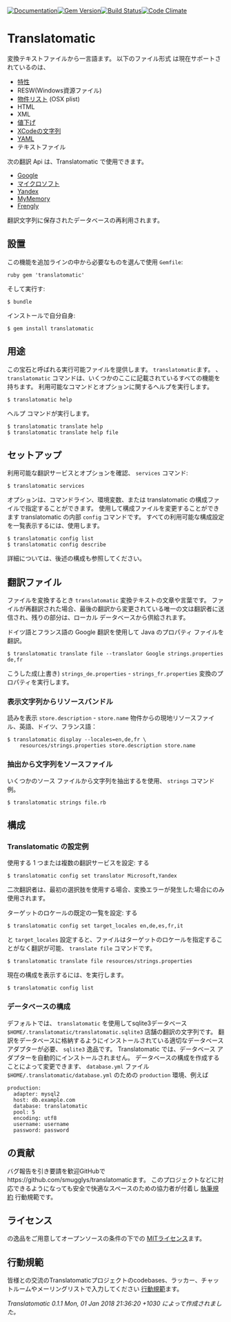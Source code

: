 [![Documentation](http://img.shields.io/badge/yard-docs-blue.svg)](http://www.rubydoc.info/gems/translatomatic)[![Gem Version](https://badge.fury.io/rb/translatomatic.svg)](https://badge.fury.io/rb/translatomatic)[![Build Status](https://travis-ci.org/smugglys/translatomatic.svg?branch=master)](https://travis-ci.org/smugglys/translatomatic)[![Code Climate](https://codeclimate.com/github/smugglys/translatomatic.svg)](https://codeclimate.com/github/smugglys/translatomatic)

# Translatomatic

変換テキストファイルから一言語ます。 以下のファイル形式 は現在サポートされているのは、

- [特性](https://en.wikipedia.org/wiki/.properties)
- RESW(Windows資源ファイル)
- [物件リスト](https://en.wikipedia.org/wiki/Property_list) (OSX plist)
- HTML
- XML
- [値下げ](https://en.wikipedia.org/wiki/Markdown)
- [XCodeの文字列](https://developer.apple.com/library/content/documentation/Cocoa/Conceptual/LoadingResources/Strings/Strings.html)
- [YAML](http://yaml.org/)
- テキストファイル

次の翻訳 Api は、Translatomatic で使用できます。

- [Google](https://cloud.google.com/translate/)
- [マイクロソフト](https://www.microsoft.com/en-us/translator/translatorapi.aspx)
- [Yandex](https://tech.yandex.com/translate/)
- [MyMemory](https://mymemory.translated.net/doc/)
- [Frengly](http://www.frengly.com/api)

翻訳文字列に保存されたデータベースの再利用されます。

## 設置

この機能を追加ラインの中から必要なものを選んで使用 `Gemfile`:

`ruby
gem 'translatomatic'
`

そして実行す:

    $ bundle

インストールで自分自身:

    $ gem install translatomatic

## 用途

この宝石と呼ばれる実行可能ファイルを提供します。 `translatomatic`ます。 、 `translatomatic` コマンドは、いくつかのここに記載されているすべての機能を持ちます。 利用可能なコマンドとオプションに関するヘルプを実行します。

    $ translatomatic help

ヘルプ コマンドが実行します。

    $ translatomatic translate help
    $ translatomatic translate help file

## セットアップ

利用可能な翻訳サービスとオプションを確認、 `services` コマンド:

    $ translatomatic services

オプションは、コマンドライン、環境変数、または translatomatic の構成ファイルで指定することができます。 使用して構成ファイルを変更することができます translatomatic の内部 `config` コマンドです。 すべての利用可能な構成設定を一覧表示するには、使用します。

    $ translatomatic config list
    $ translatomatic config describe

詳細については、後述の構成も参照してください。

## 翻訳ファイル

ファイルを変換するとき `translatomatic` 変換テキストの文章や言葉です。 ファイルが再翻訳された場合、最後の翻訳から変更されている唯一の文は翻訳者に送信され、残りの部分は、ローカル データベースから供給されます。

ドイツ語とフランス語の Google 翻訳を使用して Java のプロパティ ファイルを翻訳。

    $ translatomatic translate file --translator Google strings.properties de,fr

こうした成(上書き) `strings_de.properties` - `strings_fr.properties` 変換のプロパティを実行します。

### 表示文字列からリソースバンドル

読みを表示 `store.description` - `store.name` 物件からの現地リソースファイル、英語、ドイツ、フランス語：

    $ translatomatic display --locales=en,de,fr \
        resources/strings.properties store.description store.name

### 抽出から文字列をソースファイル

いくつかのソース ファイルから文字列を抽出するを使用、 `strings` コマンド例。

    $ translatomatic strings file.rb

## 構成

### Translatomatic の設定例

使用する 1 つまたは複数の翻訳サービスを設定: する

    $ translatomatic config set translator Microsoft,Yandex

二次翻訳者は、最初の選択肢を使用する場合、変換エラーが発生した場合にのみ使用されます。

ターゲットのロケールの既定の一覧を設定: する

    $ translatomatic config set target_locales en,de,es,fr,it

と `target_locales` 設定すると、ファイルはターゲットのロケールを指定することがなく翻訳が可能、 `translate file` コマンドです。

    $ translatomatic translate file resources/strings.properties

現在の構成を表示するには、を実行します。

    $ translatomatic config list

### データベースの構成

デフォルトでは、 `translatomatic` を使用してsqlite3データベース `$HOME/.translatomatic/translatomatic.sqlite3` 店舗の翻訳の文字列です。 翻訳をデータベースに格納するようにインストールされている適切なデータベース アダプターが必要、 `sqlite3` 逸品です。 Translatomatic では、データベース アダプターを自動的にインストールされません。 データベースの構成を作成することによって変更できます、 `database.yml` ファイル `$HOME/.translatomatic/database.yml` のための `production` 環境、例えば

    production:
      adapter: mysql2
      host: db.example.com
      database: translatomatic
      pool: 5
      encoding: utf8
      username: username
      password: password

## の貢献

バグ報告を引き要請を歓迎GitHubでhttps://github.com/smugglys/translatomaticます。 このプロジェクトなどに対応できるようになっても安全で快適なスペースのための協力者が付着し [執筆規約](http://contributor-covenant.org) 行動規範です。

## ライセンス

の逸品をご用意してオープンソースの条件の下での [MITライセンス](https://opensource.org/licenses/MIT)ます。

## 行動規範

皆様との交流のTranslatomaticプロジェクトのcodebases、ラッカー、チャットルームやメーリングリストで入力してください [行動規範](https://github.com/smugglys/translatomatic/blob/master/CODE_OF_CONDUCT.md)ます。

_Translatomatic 0.1.1 Mon, 01 Jan 2018 21:36:20 +1030 によって作成されました。_
